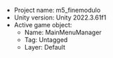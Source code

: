 <!-- UNITY CODE ASSIST INSTRUCTIONS START -->
- Project name: m5_finemodulo
- Unity version: Unity 2022.3.61f1
- Active game object:
  - Name: MainMenuManager
  - Tag: Untagged
  - Layer: Default
<!-- UNITY CODE ASSIST INSTRUCTIONS END -->